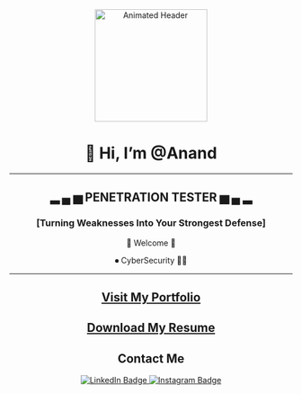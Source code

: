 <div id="header" align="center">
  <img src="https://media.giphy.com/media/JpGRoqJXTqv4f1mrJb/giphy.gif?cid=790b7611fu1uhqdtchztc3tldrx3qx777d88cmxt3f1lslrt&ep=v1_gifs_search&rid=giphy.gif&ct=g" width="200" height="200" alt="Animated Header"/>
</div>

<h1 align="center">👋 Hi, I’m @Anand</h1>

<hr>


<h2 align="center">▂ ▄ ▅ <strong>PENETRATION TESTER</strong> ▅ ▄ ▂</h2>

<h3 align="center">[Turning Weaknesses Into Your Strongest Defense]</h3>

<p align="center">👑 Welcome 👑</p>
<p align="center">⏺ CyberSecurity 👩‍💻</p>

<hr>

<h2 align="center">
  <a href="https://anandjogawade.github.io/" target="_blank">Visit My Portfolio</a>
</h2>

<h2 align="center">
  <a href="https://drive.google.com/file/d/1RXeNG2UQjKuyWg6_8bQgH0qspg-w3t3U/view?usp=sharing" target="_blank">Download My Resume</a>
</h2>

<h2 align="center">Contact Me</h2>

<div align="center" id="badges">
  <a href="https://www.linkedin.com/in/anand-jogawade/" target="_blank">
    <img src="https://img.shields.io/badge/LinkedIn-blue?style=for-the-badge&logo=linkedin&logoColor=white" alt="LinkedIn Badge"/>
  </a>
  <a href="https://www.instagram.com/x_._anand_._x/?hl=en" target="_blank">
    <img src="https://img.shields.io/badge/Instagram-E4405F?style=for-the-badge&logo=instagram&logoColor=white" alt="Instagram Badge"/>
  </a>
</div>

<!--
Harsh7758/Harsh7758 is a ✨ special ✨ repository because its `README.md` (this file) appears on your GitHub profile.
You can click the Preview link to take a look at your changes.
-->
